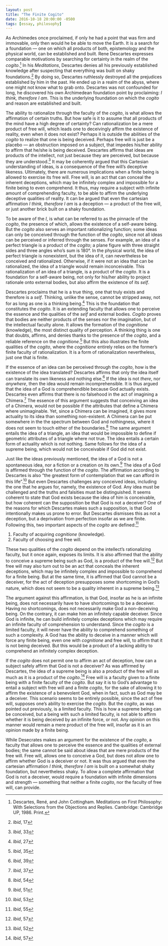 ```yaml
---
layout: post
title: "The Finite Cogito"
date: 2016-10-18 20:00:00 -0500
tags: [essay, philosophy]
---
```


As Archimedes once proclaimed, if only he had a point that was firm and immovable, only then would he be able to move the Earth. It is a search for a foundation — one on which all products of both, epistemology and the physical world, can be established and built. Rene Descartes expresses comparable motivations by searching for certainty in the realm of the _cogito_.[^1] In his _Meditations_, Descartes denies all his previously established knowledge after suspecting that everything was built on shaky foundations.[^2] By doing so, Descartes ruthlessly destroyed all the prejudices established by him in the past. He ended up in a realm of the abyss, where one might not know what to grab onto. Descartes was not confounded for long, he discovered his own Archimedean foundation point by proclaiming: _I think, therefore I am_. This is the underlying foundation on which the _cogito_ and reason are established and built.

The ability to rationalize through the faculty of the _cogito_, is what allows the affirmation of certain truths. But how safe is it to assume that all products of the mind have a high degree of certainty? Can rationalization be a mere product of free will, which leads one to deceivingly affirm the existence of reality, even when it does not exist? Perhaps it is outside the abilities of the _cogito_ to realize that one is being deceived. Perhaps free will is just be a placebo — an obstruction imposed on a subject, that impedes his/her ability to affirm that he/she is being deceived. Descartes affirms that ideas are products of the intellect, not just because they are perceived, but because they are understood.[^3] It may be coherently argued that this Cartesian understanding of ideas, is a consequence of the free will’s deceptive likeness. Ultimately, there are numerous implications when a finite being is allowed to exercise its free will. Free will, is an act that can conceal the inherent deceptions, which may be infinitely complex and impossible for a finite being to even comprehend. It thus, may require a subject with infinite amount of comprehending faculty, to be able to affirm the underlying deceptive qualities of reality. It can be argued that even the cartesian affirmation _I think, therefore I am_ is a deception — a product of the free will, or just another brick built on a shaky foundation.

To be aware of the _I_, is what can be referred to as the pinnacle of the _cogito_, the presence of which, allows the existence of a self-aware being. But the _cogito_ also serves an important rationalizing function; some ideas can only be conceived through the function of the _cogito_, since not all ideas can be perceived or inferred through the senses. For example, an idea of a perfect triangle is a product of the _cogito_; a plane figure with three straight sides and three angles who’s sum is 180°. In the physical world, the idea of perfect triangle is nonexistent, but the idea of it, can nevertheless be conceived and rationalized. Otherwise, if it were not an idea that can be rationalized, the idea of a triangle would remain inconceivable. This rationalization of an idea of a triangle, is a product of the _cogito_. It is a foundation for a self-aware being, not only for his/her ability to project rationale onto external bodies, but also affirm the existence of its _self_.

Descartes proclaims that he is a true thing, one that truly exists and therefore is a _self_. Thinking, unlike the sense, cannot be stripped away, not for as long as one is a thinking being.[^4] This is the foundation that constitutes the _cogito_. It is an extending faculty that allows one to perceive the essence and the qualities of the _self_ and external bodies. _Cogito_ proves that bodies are neither products of the senses nor the imagination, but of the intellectual faculty alone. It allows the formation of the _cognitione_ (knowledge), the most distinct quality of perception. A thinking thing is one that doubts, affirms, and denies thanks to the presence of the _cogito_, and a reliable reference on the _cognitione_.[^5] But this also illustrates the finite qualities of the _cogito_, where the _cognitione_ entirely relies on the former’s finite faculty of rationalization. It is a form of rationalization nevertheless, just one that is finite.

If the essence of an idea can be perceived through the _cogito_, how is the existence of the idea translated? Descartes affirms that only the idea itself can translate its own likeness and nothing else.[^6] If the idea is not _there_, nor _anywhere_, then the idea would remain incomprehensible. It is thus argued that the idea of a God is comprehendible because God actually exists. Descartes even affirms that there is no falsehood in the act of imagining a Chimera.[^7] The essence of this argument suggests that conceiving an idea of a Chimera, would not be possible if the attributes that define a Chimera where unimaginable. Yet, since a Chimera can be imagined, it gives more actuality to its idea than something non-existent. A Chimera can be put somewhere in the the spectrum between God and nothingness, where it does not seem to touch either of the boundaries.[^8] The same argument entails the idea of a triangle, an idea that would be impossible to define if geometric attributes of a triangle where not true. The idea entails a certain form of actuality which is not nothing. Same follows for the idea of a supreme being, which would not be conceivable if God did not exist.

Just like the ideas previously mentioned, the idea of a God is not a spontaneous idea, nor a fiction or a creation on its own.[^9] The idea of a God is affirmed through the function of the _cogito_. The affirmation according to Descartes is also “the greatest form of contemplation that we can afford in this life”.[^10] But even Descartes challenges any conceived ideas, including the one that he argues for, namely, the existence of God. Any idea must be challenged and the truths and falsities must be distinguished. It seems coherent to state that God exists because the idea of him is conceivable, but how coherent can the supposition be that God is not a deceiver? One of the reasons for which Descartes makes such a supposition, is that God intentionally makes us prone to error. But Descartes dismisses this as not a deception, but a deprivation from perfection insofar as we are finite. Following this, two important aspects of the _cogito_ are defined:[^11]

1. Faculty of acquiring _cognitione_ (knowledge).
2. Faculty of choosing and free will.

These two qualities of the _cogito_ depend on the intellect’s rationalizing faculty, but it once again, exposes its limits. It is also affirmed that the ability to conceive a supreme being such as God, is a product of the free will.[^12] But free will may also turn out to be an act that conceals the inherent deceptions, which may be infinitely complex and impossible to comprehend for a finite being. But at the same time, it is affirmed that God cannot be a deceiver, for the act of deception presupposes some shortcoming in God’s nature, which does not seem to be a quality inherent in a supreme being.[^13]

The argument against this affirmation, is that God, insofar as he is an infinite being, does not necessarily have to have shortcomings to be a deceiver. Having no shortcomings, does not necessarily make God a non-deceiving being. On the contrary, it can make him an infinitely capable deceiver. Since God is infinite, he can build infinitely complex deceptions which may require an infinite faculty of comprehension to understand. Since the _cogito_ is a limited faculty, it will never have the ability to comprehend something of such a complexity. A God has the ability to deceive in a manner which will force any finite being, even one with _cognitione_ and free will, to affirm that it is not being deceived. But this would be a product of a lacking ability to comprehend an infinitely complex deception.

If the _cogito_ does not permit one to affirm an act of deception, how can a subject safely affirm that God is not a deceiver? As was affirmed by Descartes, the idea of a supreme being is also a product of the free will as much as it is a product of the _cogito_.[^14] Free will is a faculty given to a finite being with a finite faculty of the _cogito_. But say it is to God’s advantage to entail a subject with free will and a finite _cogito_, for the sake of allowing it to affirm the existence of a benevolent God, when in fact, such as God may be a deceiver. This scenario seems to be entirely possible, since the act of free will, supposes one’s ability to exercise the _cogito_. But the _cogito_, as was pointed out previously, is a limited faculty. This is how a supreme being can be conceived, but a being with such a limited faculty, is not able to affirm whether it is being deceived by an infinite force, or not. Any opinion on this manner would remain a mere product of the free will, insofar as it is an opinion made by a finite being.

While Desecrates makes an argument for the existence of the _cogito_, a faculty that allows one to perceive the essence and the qualities of external bodies; the same cannot be said about ideas that are mere products of the free will. Free will, allows one to conceive a God, but does not allow one to affirm whether God is a deceiver or not. It was thus argued that even the cartesian affirmation _I think, therefore I am_ is built on a somewhat shaky foundation, but nevertheless shaky. To allow a complete affirmation that God is not a deceiver, would require a foundation with infinite dimensions and strength — something that neither a finite _cogito_, nor the faculty of free will, can provide.

[^1]: Descartes, René, and John Cottingham. Meditations on First Philosophy: With Selections from the Objections and Replies. Cambridge: Cambridge UP, 1986. Print.
[^2]: _Ibid_, 17
[^3]: _Ibid_, 33
[^4]: _Ibid_, 27
[^5]: _Ibid_, 35
[^6]: _Ibid_, 39
[^7]: _Ibid_, 37
[^8]: _Ibid_, 54
[^9]: _Ibid_, 51
[^10]: _Ibid_, 53
[^11]: _Ibid_, 55
[^12]: _Ibid_, 57
[^13]: _Ibid_, 52
[^14]: _Ibid_, 57
